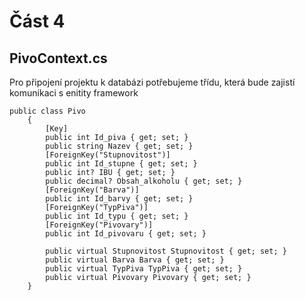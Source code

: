 # Část 4

## PivoContext.cs
Pro připojení projektu k databázi potřebujeme třídu, která bude zajistí komunikaci s enitity framework

    public class Pivo
        {
            [Key]
            public int Id_piva { get; set; }
            public string Nazev { get; set; }
            [ForeignKey("Stupnovitost")]
            public int Id_stupne { get; set; }
            public int? IBU { get; set; }
            public decimal? Obsah_alkoholu { get; set; }
            [ForeignKey("Barva")]
            public int Id_barvy { get; set; }
            [ForeignKey("TypPiva")]
            public int Id_typu { get; set; }
            [ForeignKey("Pivovary")]
            public int Id_pivovaru { get; set; }

            public virtual Stupnovitost Stupnovitost { get; set; }
            public virtual Barva Barva { get; set; }
            public virtual TypPiva TypPiva { get; set; }
            public virtual Pivovary Pivovary { get; set; }
        }
